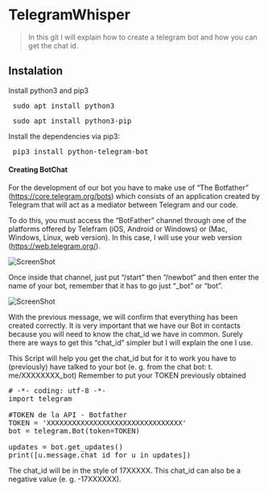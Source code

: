 # TelegramWhisper
> In this git I will explain how to create a telegram bot and how you can get the chat id.


## Instalation

Install python3 and pip3

<pre> sudo apt install python3 </pre>
<pre> sudo apt install python3-pip</pre>

Install the dependencies via pip3:

<pre> pip3 install python-telegram-bot</pre>


#### Creating BotChat

For the development of our bot you have to make use of “The Botfather” (https://core.telegram.org/bots) which consists of an application created by Telegram that will act as a mediator between Telegram and our code.

To do this, you must access the “BotFather” channel through one of the platforms offered by Telefram (iOS, Android or Windows) or (Mac, Windows, Linux, web version).
In this case, I will use your web version (https://web.telegram.org/).

![ScreenShot](https://securitytrooper.com/wp-content/uploads/2017/12/2017-12-12-09_28_48-Telegram-Web.png)


Once inside that channel, just put “/start” then “/newbot” and then enter the name of your bot, remember that it has to go just “_bot” or “bot”.

![ScreenShot](https://securitytrooper.com/wp-content/uploads/2017/12/2017-12-12-09_55_25-Telegram-Web.png)

With the previous message, we will confirm that everything has been created correctly.
It is very important that we have our Bot in contacts because you will need to know the chat_id we have in common.
Surely there are ways to get this “chat_id” simpler but I will explain the one I use.

This Script will help you get the chat_id but for it to work you have to (previously) have talked to your bot (e. g. from the chat bot: t. me/XXXXXXXX_bot)
Remember to put your TOKEN previously obtained

<pre>
# -*- coding: utf-8 -*-
import telegram

#TOKEN de la API - Botfather
TOKEN = 'XXXXXXXXXXXXXXXXXXXXXXXXXXXXXXXX'
bot = telegram.Bot(token=TOKEN)

updates = bot.get_updates()
print([u.message.chat_id for u in updates])
</pre>

The chat_id will be in the style of 17XXXXX. This chat_id can also be a negative value (e. g. -17XXXXXX).
